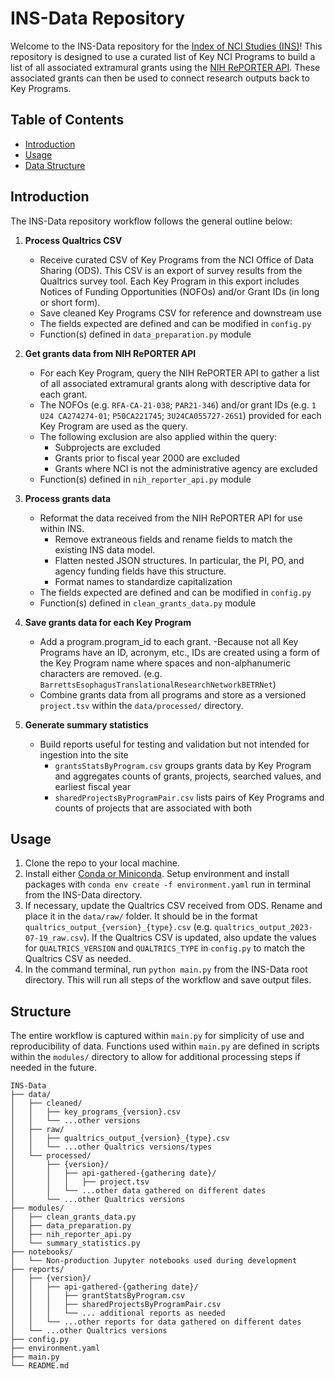 # INS-Data Repository

Welcome to the INS-Data repository for the [Index of NCI Studies (INS)](https://studycatalog.cancer.gov/)! This repository is designed to use a curated list of Key NCI Programs to build a list of all associated extramural grants using the [NIH RePORTER API](https://api.reporter.nih.gov/). These associated grants can then be used to connect research outputs back to Key Programs. 

## Table of Contents

- [Introduction](#introduction)
- [Usage](#usage)
- [Data Structure](#data-structure)

## Introduction

The INS-Data repository workflow follows the general outline below:  

1. **Process Qualtrics CSV**
    - Receive curated CSV of Key Programs from the NCI Office of Data Sharing (ODS). This CSV is an export of survey results from the Qualtrics survey tool. Each Key Program in this export includes Notices of Funding Opportunities (NOFOs) and/or Grant IDs (in long or short form).
    - Save cleaned Key Programs CSV for reference and downstream use
    - The fields expected are defined and can be modified in `config.py`
    - Function(s) defined in `data_preparation.py` module

2. **Get grants data from NIH RePORTER API**
    - For each Key Program, query the NIH RePORTER API to gather a list of all associated extramural grants along with descriptive data for each grant. 
    - The NOFOs (e.g. `RFA-CA-21-038`; `PAR21-346`) and/or grant IDs (e.g. `1 U24 CA274274-01`; `P50CA221745`; `3U24CA055727-26S1`) provided for each Key Program are used as the query. 
    - The following exclusion are also applied within the query:
        - Subprojects are excluded
        - Grants prior to fiscal year 2000 are excluded
        - Grants where NCI is not the administrative agency are excluded
    - Function(s) defined in `nih_reporter_api.py` module

3. **Process grants data**
    - Reformat the data received from the NIH RePORTER API for use within INS. 
        - Remove extraneous fields and rename fields to match the existing INS data model.
        - Flatten nested JSON structures. In particular, the PI, PO, and agency funding fields have this structure. 
        - Format names to standardize capitalization
    - The fields expected are defined and can be modified in `config.py`
    - Function(s) defined in `clean_grants_data.py` module

4. **Save grants data for each Key Program**
    - Add a program.program_id to each grant.
        -Because not all Key Programs have an ID, acronym, etc., IDs are created using a form of the Key Program name where spaces and non-alphanumeric characters are removed. (e.g. `BarrettsEsophagusTranslationalResearchNetworkBETRNet`)
    - Combine grants data from all programs and store as a versioned `project.tsv` within the `data/processed/` directory.

5. **Generate summary statistics**
    - Build reports useful for testing and validation but not intended for ingestion into the site
        - `grantsStatsByProgram.csv` groups grants data by Key Program and aggregates counts of grants, projects, searched values, and earliest fiscal year
        - `sharedProjectsByProgramPair.csv` lists pairs of Key Programs and counts of projects that are associated with both

## Usage

1. Clone the repo to your local machine.
2. Install either [Conda or Miniconda](https://docs.conda.io/projects/conda/en/stable/user-guide/install/download.html#anaconda-or-miniconda). Setup environment and install packages with `conda env create -f environment.yaml` run in terminal from the INS-Data directory.
3. If necessary, update the Qualtrics CSV received from ODS. Rename and place it in the `data/raw/` folder. It should be in the format `qualtrics_output_{version}_{type}.csv` (e.g. `qualtrics_output_2023-07-19_raw.csv`). If the Qualtrics CSV is updated, also update the values for `QUALTRICS_VERSION` and `QUALTRICS_TYPE` in `config.py` to match the Qualtrics CSV as needed.
5. In the command terminal, run `python main.py` from the INS-Data root directory. This will run all steps of the workflow and save output files. 

## Structure

The entire workflow is captured within `main.py` for simplicity of use and reproducibility of data. Functions used within `main.py` are defined in scripts within the `modules/` directory to allow for additional processing steps if needed in the future. 

```
INS-Data
├── data/
│   ├── cleaned/
│   │   ├── key_programs_{version}.csv
│   │   └── ...other versions
│   ├── raw/
│   │   ├── qualtrics_output_{version}_{type}.csv
│   │   └── ...other Qualtrics versions/types
│   └── processed/
│       ├── {version}/
│       │   ├── api-gathered-{gathering date}/
│       │   │   ├── project.tsv
│       │   └── ...other data gathered on different dates
│       └── ...other Qualtrics versions
├── modules/
│   ├── clean_grants_data.py
│   ├── data_preparation.py
│   ├── nih_reporter_api.py
│   └── summary_statistics.py
├── notebooks/
│   └── Non-production Jupyter notebooks used during development
├── reports/
│   ├── {version}/
│   │   ├── api-gathered-{gathering date}/
│   │   │   ├── grantStatsByProgram.csv
│   │   │   ├── sharedProjectsByProgramPair.csv
│   │   │   └── ... additional reports as needed
│   │   └── ...other reports for data gathered on different dates
│   └── ...other Qualtrics versions
├── config.py
├── environment.yaml
├── main.py
└── README.md
```
